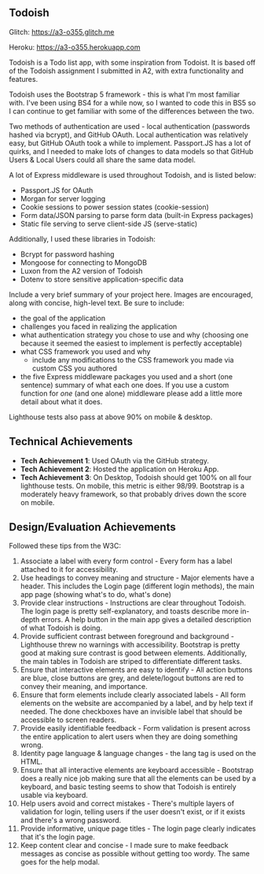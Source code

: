 ## Todoish

Glitch: https://a3-o355.glitch.me

Heroku: https://a3-o355.herokuapp.com

Todoish is a Todo list app, with some inspiration from Todoist. It is based off of the Todoish assignment I submitted in A2, with extra functionality and features.

Todoish uses the Bootstrap 5 framework - this is what I'm most familiar with. I've been using BS4 for a while now, so I wanted to code this in BS5 so I can continue to get familiar with some of the differences between the two.

Two methods of authentication are used - local authentication (passwords hashed via bcrypt), and GitHub OAuth. Local authentication was relatively easy, but GitHub OAuth took a while to implement. Passport.JS has a lot of quirks, and I needed to make lots of changes to data models so that GitHub Users & Local Users could all share the same data model.

A lot of Express middleware is used throughout Todoish, and is listed below:
* Passport.JS for OAuth
* Morgan for server logging
* Cookie sessions to power session states (cookie-session)
* Form data/JSON parsing to parse form data (built-in Express packages)
* Static file serving to serve client-side JS (serve-static)

Additionally, I used these libraries in Todoish:
* Bcrypt for password hashing
* Mongoose for connecting to MongoDB
* Luxon from the A2 version of Todoish
* Dotenv to store sensitive application-specific data

Include a very brief summary of your project here. Images are encouraged, along with concise, high-level text. Be sure to include:

- the goal of the application
- challenges you faced in realizing the application
- what authentication strategy you chose to use and why (choosing one because it seemed the easiest to implement is perfectly acceptable)
- what CSS framework you used and why
  - include any modifications to the CSS framework you made via custom CSS you authored
- the five Express middleware packages you used and a short (one sentence) summary of what each one does. If you use a custom function for *one* (and one alone) middleware please 
add a little more detail about what it does.

Lighthouse tests also pass at above 90% on mobile & desktop.

## Technical Achievements
- **Tech Achievement 1**: Used OAuth via the GitHub strategy.
- **Tech Achievement 2**: Hosted the application on Heroku App.
- **Tech Achievement 3**: On Desktop, Todoish should get 100% on all four lighthouse tests. On mobile, this metric is either 98/99. Bootstrap is a moderately heavy framework, so that probably drives down the score on mobile.

## Design/Evaluation Achievements
Followed these tips from the W3C:
1. Associate a label with every form control - Every form has a label attached to it for accessibility.
2. Use headings to convey meaning and structure - Major elements have a header. This includes the Login page (different login methods), the main app page (showing what's to do, what's done)
3. Provide clear instructions - Instructions are clear throughout Todoish. The login page is pretty self-explanatory, and toasts describe more in-depth errors. A help button in the main app gives a detailed description of what Todoish is doing.
4. Provide sufficient contrast between foreground and background - Lighthouse threw no warnings with accessibility. Bootstrap is pretty good at making sure contrast is good between elements. Additionally, the main tables in Todoish are striped to differentiate different tasks.
5. Ensure that interactive elements are easy to identify - All action buttons are blue, close buttons are grey, and delete/logout buttons are red to convey their meaning, and importance.
6. Ensure that form elements include clearly associated labels - All form elements on the website are accompanied by a label, and by help text if needed. The done checkboxes have an invisible label that should be accessible to screen readers.
7. Provide easily identifiable feedback - Form validation is present across the entire application to alert users when they are doing something wrong.
8. Identity page language & language changes - the lang tag is used on the HTML.
9. Ensure that all interactive elements are keyboard accessible - Bootstrap does a really nice job making sure that all the elements can be used by a keyboard, and basic testing seems to show that Todoish is entirely usable via keyboard.
10. Help users avoid and correct mistakes - There's multiple layers of validation for login, telling users if the user doesn't exist, or if it exists and there's a wrong password.
11. Provide informative, unique page titles - The login page clearly indicates that it's the login page.
12. Keep content clear and concise - I made sure to make feedback messages as concise as possible without getting too wordy. The same goes for the help modal.
